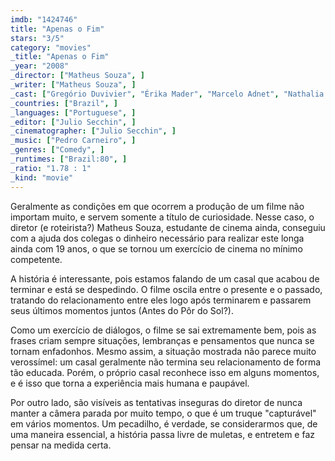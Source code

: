 ```yaml
---
imdb: "1424746"
title: "Apenas o Fim"
stars: "3/5"
category: "movies"
_title: "Apenas o Fim"
_year: "2008"
_director: ["Matheus Souza", ]
_writer: ["Matheus Souza", ]
_cast: ["Gregório Duvivier", "Érika Mader", "Marcelo Adnet", "Nathalia Dill", "Álamo Facó", ]
_countries: ["Brazil", ]
_languages: ["Portuguese", ]
_editor: ["Julio Secchin", ]
_cinematographer: ["Julio Secchin", ]
_music: ["Pedro Carneiro", ]
_genres: ["Comedy", ]
_runtimes: ["Brazil:80", ]
_ratio: "1.78 : 1"
_kind: "movie"
---
```

Geralmente as condições em que ocorrem a produção de um filme não importam muito, e servem somente a título de curiosidade. Nesse caso, o diretor (e roteirista?) Matheus Souza, estudante de cinema ainda, conseguiu com a ajuda dos colegas o dinheiro necessário para realizar este longa ainda com 19 anos, o que se tornou um exercício de cinema no mínimo competente.

A história é interessante, pois estamos falando de um casal que acabou de terminar e está se despedindo. O filme oscila entre o presente e o passado, tratando do relacionamento entre eles logo após terminarem e passarem seus últimos momentos juntos (Antes do Pôr do Sol?).

Como um exercício de diálogos, o filme se sai extremamente bem, pois as frases criam sempre situações, lembranças e pensamentos que nunca se tornam enfadonhos. Mesmo assim, a situação mostrada não parece muito verossímel: um casal geralmente não termina seu relacionamento de forma tão educada. Porém, o próprio casal reconhece isso em alguns momentos, e é isso que torna a experiência mais humana e paupável.

Por outro lado, são visíveis as tentativas inseguras do diretor de nunca manter a câmera parada por muito tempo, o que é um truque "capturável" em vários momentos. Um pecadilho, é verdade, se considerarmos que, de uma maneira essencial, a história passa livre de muletas, e entretem e faz pensar na medida certa.

